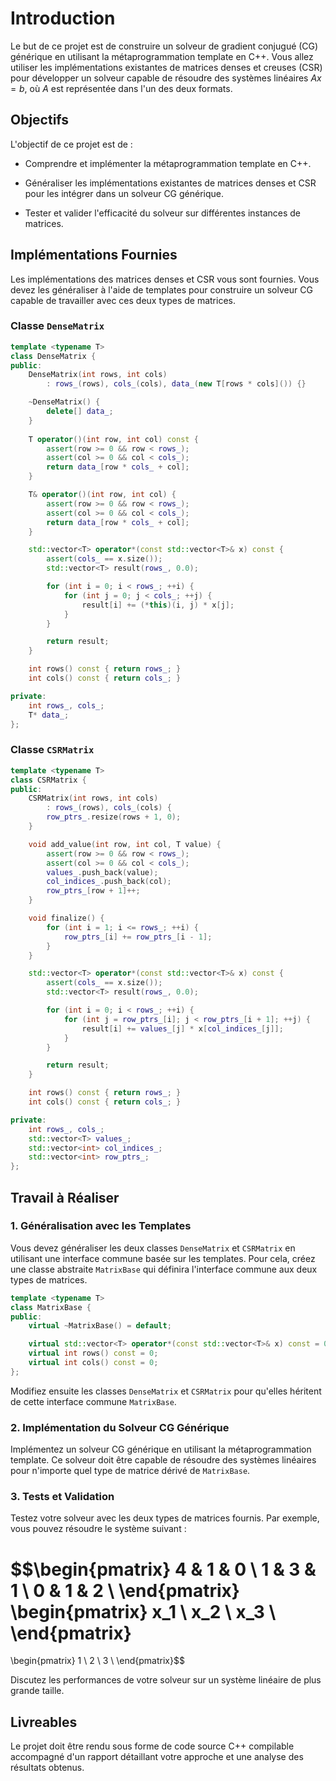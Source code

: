 # Introduction

Le but de ce projet est de construire un solveur de gradient conjugué
(CG) générique en utilisant la métaprogrammation template en C++. Vous
allez utiliser les implémentations existantes de matrices denses et
creuses (CSR) pour développer un solveur capable de résoudre des
systèmes linéaires $Ax = b$, où $A$ est représentée dans l'un des deux
formats.

## Objectifs

L'objectif de ce projet est de :

-   Comprendre et implémenter la métaprogrammation template en C++.

-   Généraliser les implémentations existantes de matrices denses et CSR
    pour les intégrer dans un solveur CG générique.

-   Tester et valider l'efficacité du solveur sur différentes instances
    de matrices.

## Implémentations Fournies

Les implémentations des matrices denses et CSR vous sont fournies. Vous
devez les généraliser à l'aide de templates pour construire un solveur
CG capable de travailler avec ces deux types de matrices.

### Classe `DenseMatrix`

```c++
template <typename T>
class DenseMatrix {
public:
    DenseMatrix(int rows, int cols)
        : rows_(rows), cols_(cols), data_(new T[rows * cols]()) {}

    ~DenseMatrix() {
        delete[] data_;
    }
    
    T operator()(int row, int col) const {
        assert(row >= 0 && row < rows_);
        assert(col >= 0 && col < cols_);
        return data_[row * cols_ + col];
    }

    T& operator()(int row, int col) {
        assert(row >= 0 && row < rows_);
        assert(col >= 0 && col < cols_);
        return data_[row * cols_ + col];
    }

    std::vector<T> operator*(const std::vector<T>& x) const {
        assert(cols_ == x.size());
        std::vector<T> result(rows_, 0.0);

        for (int i = 0; i < rows_; ++i) {
            for (int j = 0; j < cols_; ++j) {
                result[i] += (*this)(i, j) * x[j];
            }
        }

        return result;
    }

    int rows() const { return rows_; }
    int cols() const { return cols_; }

private:
    int rows_, cols_;
    T* data_;
};
```

### Classe `CSRMatrix`

```c++
template <typename T>
class CSRMatrix {
public:
    CSRMatrix(int rows, int cols)
        : rows_(rows), cols_(cols) {
        row_ptrs_.resize(rows + 1, 0);
    }

    void add_value(int row, int col, T value) {
        assert(row >= 0 && row < rows_);
        assert(col >= 0 && col < cols_);
        values_.push_back(value);
        col_indices_.push_back(col);
        row_ptrs_[row + 1]++;
    }

    void finalize() {
        for (int i = 1; i <= rows_; ++i) {
            row_ptrs_[i] += row_ptrs_[i - 1];
        }
    }

    std::vector<T> operator*(const std::vector<T>& x) const {
        assert(cols_ == x.size());
        std::vector<T> result(rows_, 0.0);

        for (int i = 0; i < rows_; ++i) {
            for (int j = row_ptrs_[i]; j < row_ptrs_[i + 1]; ++j) {
                result[i] += values_[j] * x[col_indices_[j]];
            }
        }

        return result;
    }

    int rows() const { return rows_; }
    int cols() const { return cols_; }

private:
    int rows_, cols_;
    std::vector<T> values_;
    std::vector<int> col_indices_;
    std::vector<int> row_ptrs_;
};
```

## Travail à Réaliser

### 1. Généralisation avec les Templates

Vous devez généraliser les deux classes `DenseMatrix` et `CSRMatrix` en
utilisant une interface commune basée sur les templates. Pour cela,
créez une classe abstraite `MatrixBase` qui définira l'interface commune
aux deux types de matrices.

```c++
template <typename T>
class MatrixBase {
public:
    virtual ~MatrixBase() = default;

    virtual std::vector<T> operator*(const std::vector<T>& x) const = 0;
    virtual int rows() const = 0;
    virtual int cols() const = 0;
};
```

Modifiez ensuite les classes `DenseMatrix` et `CSRMatrix` pour qu'elles
héritent de cette interface commune `MatrixBase`.

### 2. Implémentation du Solveur CG Générique

Implémentez un solveur CG générique en utilisant la métaprogrammation
template. Ce solveur doit être capable de résoudre des systèmes
linéaires pour n'importe quel type de matrice dérivé de `MatrixBase`.


### 3. Tests et Validation

Testez votre solveur avec les deux types de matrices fournis. Par
exemple, vous pouvez résoudre le système suivant :

$$\begin{pmatrix}
4 & 1 & 0 \\
1 & 3 & 1 \\
0 & 1 & 2 \\
\end{pmatrix}
\begin{pmatrix}
x_1 \\
x_2 \\
x_3 \\
\end{pmatrix}
=
\begin{pmatrix}
1 \\
2 \\
3 \\
\end{pmatrix}$$

Discutez les performances de votre solveur sur un système linéaire de plus grande taille.

## Livreables

Le projet doit être rendu sous forme de code source C++ compilable accompagné d'un 
rapport détaillant votre approche et une analyse des résultats obtenus.